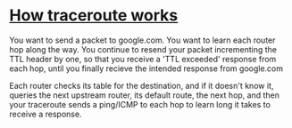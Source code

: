 # [How traceroute works](https://networklessons.com/cisco/ccna-routing-switching-icnd1-100-105/traceroute)

You want to send a packet to google.com.
You want to learn each router hop along the way.
You continue to resend your packet incrementing the TTL header by one,
so that you receive a 'TTL exceeded' response from each hop, until you
finally recieve the intended response from google.com

Each router checks its table for the destination, and if it doesn't know it,
queries the next upstream router, its default route, the next hop, and then
your traceroute sends a ping/ICMP to each hop to learn long it takes to receive
a response.
